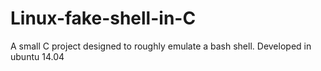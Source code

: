 # Linux-fake-shell-in-C
A small C project designed to roughly emulate a bash shell. Developed in ubuntu 14.04
